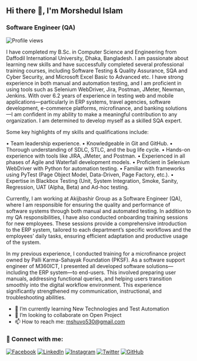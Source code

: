 ## Hi there 👋, I'm Morshedul Islam 
### Software Engineer (QA)

![Profile views](https://gpvc.arturio.dev/Morshedul530)
 

I have completed my B.Sc. in Computer Science and Engineering from Daffodil International University, Dhaka, Bangladesh. I am passionate about learning new skills and have successfully completed several professional training courses, including Software Testing & Quality Assurance, SQA and Cyber Security, and Microsoft Excel Basic to Advanced etc. I have strong experience in both manual and automation testing, and I am proficient in using tools such as Selenium WebDriver, Jira, Postman, JMeter, Newman, Jenkins. With over 6.2 years of experience in testing web and mobile applications—particularly in ERP systems, travel agencies, software development, e-commerce platforms, microfinance, and banking solutions—I am confident in my ability to make a meaningful contribution to any organization. I am determined to develop myself as a skilled SQA expert.

Some key highlights of my skills and qualifications include:

• Team leadership experience.
• Knowledgeable in Git and GitHub.
• Thorough understanding of SDLC, STLC, and the bug life cycle.
• Hands-on experience with tools like JIRA, JMeter, and Postman.
• Experienced in all phases of Agile and Waterfall development models.
• Proficient in Selenium WebDriver with Python for automation testing.
• Familiar with frameworks using PyTest (Page Object Model, Data-Driven, Page Factory, etc.).
• Expertise in Blackbox Testing (Unit, System Integration, Smoke, Sanity, Regression, UAT (Alpha, Beta) and Ad-hoc testing.


Currently, I am working at Akijbashir Group as a Software Engineer (QA), where I am responsible for ensuring the quality and performance of software systems through both manual and automated testing. In addition to my QA responsibilities, I have also conducted onboarding training sessions for new employees. These sessions provide a comprehensive introduction to the ERP system, tailored to each department’s specific workflows and the employees’ daily tasks, ensuring efficient adaptation and productive usage of the system.

In my previous experience, I conducted training for a microfinance project owned by Palli Karma-Sahayak Foundation (PKSF). As a software support engineer of M360ICT, I presented all developed software solutions—including the ERP system—to end-users. This involved preparing user manuals, addressing functional queries, and helping users transition smoothly into the digital workflow environment. This experience significantly strengthened my communication, instructional, and troubleshooting abilities.


- 🌱 I’m currently learning New Technologies and Test Automation 
- 👯 I’m looking to collaborate on Open Project 
- 📫 How to reach me: mshuvo530@gmail.com 


### 🤝 Connect with me:
  
[![Facebook](icons/facebook.png)](https://www.facebook.com/morsheduli/)
[![LinkedIn](icons/linkedin.png)](https://www.linkedin.com/in/morshedulshuvo/)
[![Instagram](icons/instagram.png)](https://www.instagram.com/morshedulshuvo/)
[![Twitter](icons/twitter.png)](https://twitter.com/MorshedulShuvo)
[![GitHub](icons/github.png)]([[https://github.com/Morshedul530])
